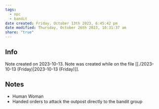 ```yaml
---
tags:
  - npc
  - bandit
date created: Friday, October 13th 2023, 6:45:42 pm
date modified: Thursday, October 26th 2023, 10:31:37 am
share: "true"
---
```


## Info
Note created on 2023-10-13.
Note was created while on the file [[./2023-10-13 (Friday)|2023-10-13 (Friday)]].
## Notes
- Human Woman
- Handed orders to attack the outpost directly to the bandit group